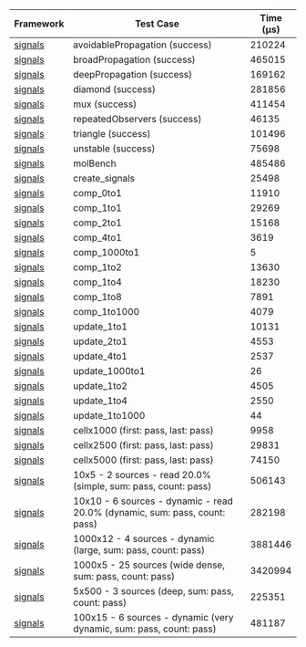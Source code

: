 | Framework | Test Case | Time (μs) |
| --- | --- | --- |
| [signals](https://github.com/rodydavis/signals.dart) | avoidablePropagation (success) | 210224 |
| [signals](https://github.com/rodydavis/signals.dart) | broadPropagation (success) | 465015 |
| [signals](https://github.com/rodydavis/signals.dart) | deepPropagation (success) | 169162 |
| [signals](https://github.com/rodydavis/signals.dart) | diamond (success) | 281856 |
| [signals](https://github.com/rodydavis/signals.dart) | mux (success) | 411454 |
| [signals](https://github.com/rodydavis/signals.dart) | repeatedObservers (success) | 46135 |
| [signals](https://github.com/rodydavis/signals.dart) | triangle (success) | 101496 |
| [signals](https://github.com/rodydavis/signals.dart) | unstable (success) | 75698 |
| [signals](https://github.com/rodydavis/signals.dart) | molBench | 485486 |
| [signals](https://github.com/rodydavis/signals.dart) | create_signals | 25498 |
| [signals](https://github.com/rodydavis/signals.dart) | comp_0to1 | 11910 |
| [signals](https://github.com/rodydavis/signals.dart) | comp_1to1 | 29269 |
| [signals](https://github.com/rodydavis/signals.dart) | comp_2to1 | 15168 |
| [signals](https://github.com/rodydavis/signals.dart) | comp_4to1 | 3619 |
| [signals](https://github.com/rodydavis/signals.dart) | comp_1000to1 | 5 |
| [signals](https://github.com/rodydavis/signals.dart) | comp_1to2 | 13630 |
| [signals](https://github.com/rodydavis/signals.dart) | comp_1to4 | 18230 |
| [signals](https://github.com/rodydavis/signals.dart) | comp_1to8 | 7891 |
| [signals](https://github.com/rodydavis/signals.dart) | comp_1to1000 | 4079 |
| [signals](https://github.com/rodydavis/signals.dart) | update_1to1 | 10131 |
| [signals](https://github.com/rodydavis/signals.dart) | update_2to1 | 4553 |
| [signals](https://github.com/rodydavis/signals.dart) | update_4to1 | 2537 |
| [signals](https://github.com/rodydavis/signals.dart) | update_1000to1 | 26 |
| [signals](https://github.com/rodydavis/signals.dart) | update_1to2 | 4505 |
| [signals](https://github.com/rodydavis/signals.dart) | update_1to4 | 2550 |
| [signals](https://github.com/rodydavis/signals.dart) | update_1to1000 | 44 |
| [signals](https://github.com/rodydavis/signals.dart) | cellx1000 (first: pass, last: pass) | 9958 |
| [signals](https://github.com/rodydavis/signals.dart) | cellx2500 (first: pass, last: pass) | 29831 |
| [signals](https://github.com/rodydavis/signals.dart) | cellx5000 (first: pass, last: pass) | 74150 |
| [signals](https://github.com/rodydavis/signals.dart) | 10x5 - 2 sources - read 20.0% (simple, sum: pass, count: pass) | 506143 |
| [signals](https://github.com/rodydavis/signals.dart) | 10x10 - 6 sources - dynamic - read 20.0% (dynamic, sum: pass, count: pass) | 282198 |
| [signals](https://github.com/rodydavis/signals.dart) | 1000x12 - 4 sources - dynamic (large, sum: pass, count: pass) | 3881446 |
| [signals](https://github.com/rodydavis/signals.dart) | 1000x5 - 25 sources (wide dense, sum: pass, count: pass) | 3420994 |
| [signals](https://github.com/rodydavis/signals.dart) | 5x500 - 3 sources (deep, sum: pass, count: pass) | 225351 |
| [signals](https://github.com/rodydavis/signals.dart) | 100x15 - 6 sources - dynamic (very dynamic, sum: pass, count: pass) | 481187 |
